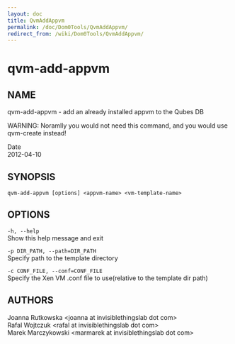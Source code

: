 ```yaml
---
layout: doc
title: QvmAddAppvm
permalink: /doc/Dom0Tools/QvmAddAppvm/
redirect_from: /wiki/Dom0Tools/QvmAddAppvm/
---
```


qvm-add-appvm
=============

NAME
----

qvm-add-appvm - add an already installed appvm to the Qubes DB

WARNING: Noramlly you would not need this command, and you would use qvm-create instead!

Date  
2012-04-10

SYNOPSIS
--------

`qvm-add-appvm [options] <appvm-name> <vm-template-name>`

OPTIONS
-------

`-h, --help`  
Show this help message and exit

`-p DIR_PATH, --path=DIR_PATH`  
Specify path to the template directory

`-c CONF_FILE, --conf=CONF_FILE`  
Specify the Xen VM .conf file to use(relative to the template dir path)

AUTHORS
-------

Joanna Rutkowska \<joanna at invisiblethingslab dot com\>  
Rafal Wojtczuk \<rafal at invisiblethingslab dot com\>  
Marek Marczykowski \<marmarek at invisiblethingslab dot com\>
